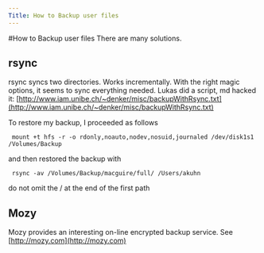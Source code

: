 ```yaml
---
Title: How to Backup user files
---
```

#How to Backup user files
There are many solutions.

## rsync

rsync syncs two directories. Works incrementally. With the right magic options, it seems to sync everything needed. Lukas did a script, md hacked it: [http://www.iam.unibe.ch/~denker/misc/backupWithRsync.txt](http://www.iam.unibe.ch/~denker/misc/backupWithRsync.txt)

To restore my backup, I proceeded as follows

```
 mount +t hfs -r -o rdonly,noauto,nodev,nosuid,journaled /dev/disk1s1 /Volumes/Backup
```

and then restored the backup with

```
 rsync -av /Volumes/Backup/macguire/full/ /Users/akuhn
```

do not omit the / at the end of the first path

## Mozy

Mozy provides an interesting on-line encrypted backup service. See [http://mozy.com](http://mozy.com)
